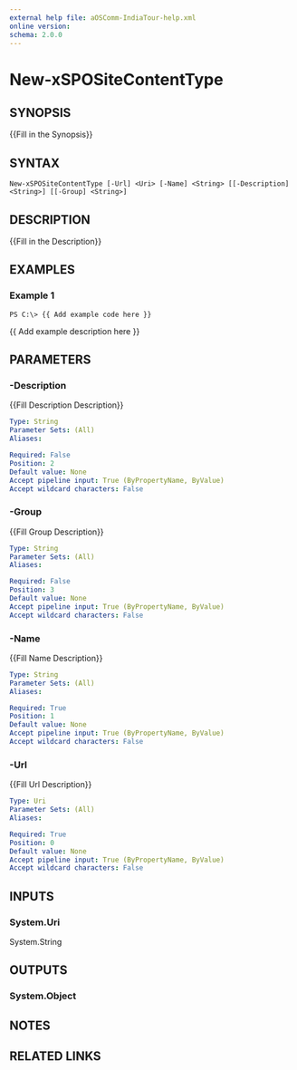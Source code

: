 ```yaml
---
external help file: aOSComm-IndiaTour-help.xml
online version: 
schema: 2.0.0
---
```


# New-xSPOSiteContentType

## SYNOPSIS
{{Fill in the Synopsis}}

## SYNTAX

```
New-xSPOSiteContentType [-Url] <Uri> [-Name] <String> [[-Description] <String>] [[-Group] <String>]
```

## DESCRIPTION
{{Fill in the Description}}

## EXAMPLES

### Example 1
```
PS C:\> {{ Add example code here }}
```

{{ Add example description here }}

## PARAMETERS

### -Description
{{Fill Description Description}}

```yaml
Type: String
Parameter Sets: (All)
Aliases: 

Required: False
Position: 2
Default value: None
Accept pipeline input: True (ByPropertyName, ByValue)
Accept wildcard characters: False
```

### -Group
{{Fill Group Description}}

```yaml
Type: String
Parameter Sets: (All)
Aliases: 

Required: False
Position: 3
Default value: None
Accept pipeline input: True (ByPropertyName, ByValue)
Accept wildcard characters: False
```

### -Name
{{Fill Name Description}}

```yaml
Type: String
Parameter Sets: (All)
Aliases: 

Required: True
Position: 1
Default value: None
Accept pipeline input: True (ByPropertyName, ByValue)
Accept wildcard characters: False
```

### -Url
{{Fill Url Description}}

```yaml
Type: Uri
Parameter Sets: (All)
Aliases: 

Required: True
Position: 0
Default value: None
Accept pipeline input: True (ByPropertyName, ByValue)
Accept wildcard characters: False
```

## INPUTS

### System.Uri
System.String


## OUTPUTS

### System.Object

## NOTES

## RELATED LINKS

